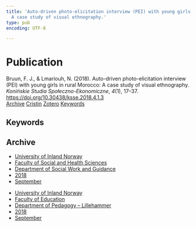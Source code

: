 ```yaml
---
title: 'Auto-driven photo-elicitation interview (PEI) with young girls in rural Morocco:
  A case study of visual ethnography.'
type: pub
encoding: UTF-8

---
```

<h1>Publication</h1>
<article id="csl-bib-container-S3QS62DV" class="csl-bib-container">
  <div class="csl-bib-body"> <div class="csl-entry">Bruun, F. J., &#38; Lmariouh, N. (2018). Auto-driven photo-elicitation interview (PEI) with young girls in rural Morocco: A case study of visual ethnography. <i>Konińskie Studia Społeczno-Ekonomiczne</i>, <i>4</i>(1), 17–37. <a href="https://doi.org/10.30438/ksse.2018.4.1.3">https://doi.org/10.30438/ksse.2018.4.1.3</a></div> </div>
  <div class="csl-bib-buttons">
    <a href="#taxonomy-article-S3QS62DV" alt="archive" class="csl-bib-button">Archive</a>
    <a href="https://app.cristin.no/results/show.jsf?id=1610701" alt="Cristin" class="csl-bib-button">Cristin</a>
    <a href="http://zotero.org/groups/5881554/items/S3QS62DV" alt="Zotero" class="csl-bib-button">Zotero</a>
    <a href="#keywords-article-S3QS62DV" alt="keywords" class="csl-bib-button">Keywords</a>
  </div>
  <div id="csl-bib-meta-container-S3QS62DV"></div>
</article>
<div id="csl-bib-meta-S3QS62DV" class="csl-bib-meta">
  <article id="keywords-article-S3QS62DV" class="keywords-article">
    <h1>Keywords</h1>
    
  </article>
  <article id="taxonomy-article-S3QS62DV" class="taxonomy-article">
    <h1>Archive</h1>
    <ul>
      <li>
        <a href="/en/archive/?key=3DCRN523">University of Inland Norway</a>
      </li>
      <li>
        <a href="/en/archive/?key=IDKFS3MX">Faculty of Social and Health Sciences</a>
      </li>
      <li>
        <a href="/en/archive/?key=CU4VFGCV">Department of Social Work and Guidance</a>
      </li>
      <li>
        <a href="/en/archive/?key=6YFFCMG5">2018</a>
      </li>
      <li>
        <a href="/en/archive/?key=UIUCSWMS">September</a>
      </li>
    </ul>
    <ul>
      <li>
        <a href="/en/archive/?key=3DCRN523">University of Inland Norway</a>
      </li>
      <li>
        <a href="/en/archive/?key=WYNZA47F">Faculty of Education</a>
      </li>
      <li>
        <a href="/en/archive/?key=L8MA547R">Department of Pedagogy – Lillehammer</a>
      </li>
      <li>
        <a href="/en/archive/?key=X2Y974UN">2018</a>
      </li>
      <li>
        <a href="/en/archive/?key=FMB8YQ4N">September</a>
      </li>
    </ul>
  </article>
</div>
